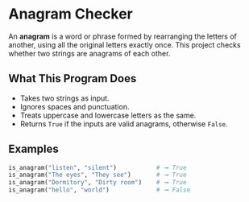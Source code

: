 # Anagram Checker

An **anagram** is a word or phrase formed by rearranging the letters of another, using all the original letters exactly once. This project checks whether two strings are anagrams of each other.

## What This Program Does

- Takes two strings as input.
- Ignores spaces and punctuation.
- Treats uppercase and lowercase letters as the same.
- Returns `True` if the inputs are valid anagrams, otherwise `False`.

## Examples

```python
is_anagram("listen", "silent")           # ➞ True
is_anagram("The eyes", "They see")       # ➞ True
is_anagram("Dormitory", "Dirty room")    # ➞ True
is_anagram("hello", "world")             # ➞ False
